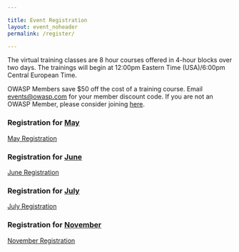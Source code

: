 ```yaml
---

title: Event Registration
layout: event_noheader
permalink: /register/

---
```

The virtual training classes are 8 hour courses offered in 4-hour blocks over two days. The trainings will begin at 12:00pm Eastern Time (USA)/6:00pm Central European Time. 

OWASP Members save $50 off the cost of a training course. Email events@owasp.com for your member discount code. If you are not an OWASP Member, please consider joining [here](https://owasp.org/membership/).

### Registration for [May](/schedule_may/)
[May Registration](https://www.eventbrite.com/e/owasp-2021-virtual-appsec-training-tickets-140937930143)

### Registration for [June](/shecule_june/)
[June Registration](https://www.eventbrite.com/e/owasp-2021-virtual-appsec-training-june-tickets-150758856799)

### Registration for [July](/schedule_july/)
[July Registration](https://www.eventbrite.com/e/owasp-2021-virtual-appsec-training-july-tickets-150799640785)

### Registration for [November](/schedule_november/)
[November Registration](https://www.eventbrite.com/e/owasp-2021-virtual-appsec-training-november-tickets-150803696917)